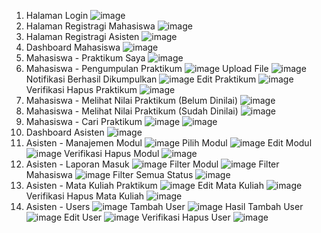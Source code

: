 1. Halaman Login
![image](https://github.com/user-attachments/assets/9bd3ef5e-236f-4508-9562-470162e2f11a)
2. Halaman Registragi Mahasiswa
![image](https://github.com/user-attachments/assets/e92dc205-683d-438a-955c-9739d4e026d6)
3. Halaman Registragi Asisten
![image](https://github.com/user-attachments/assets/fa076e1e-63b6-4664-a470-776a35ffbc01)
4. Dashboard Mahasiswa
![image](https://github.com/user-attachments/assets/e59b6ccf-3763-4e77-bc32-1cfbcc9d8cfb)
5. Mahasiswa - Praktikum Saya
![image](https://github.com/user-attachments/assets/0ec9b1e5-eabe-412b-afc3-7d080548e76f)
6. Mahasiswa - Pengumpulan Praktikum 
![image](https://github.com/user-attachments/assets/8f5d4e49-04dc-4601-9a90-187ae51727f6)
Upload File
![image](https://github.com/user-attachments/assets/633ecd25-7fcb-4acf-88e2-af0b74128de5)
Notifikasi Berhasil Dikumpulkan
![image](https://github.com/user-attachments/assets/7f09ac1e-1a2b-43d9-80c8-4a3224168ccf)
Edit Praktikum
![image](https://github.com/user-attachments/assets/36748945-f4c5-485a-b0f9-7680d7d6f99f)
Verifikasi Hapus Praktikum
![image](https://github.com/user-attachments/assets/01d8c95b-733c-4d78-8c35-b8941c5f9dc3)
7. Mahasiswa - Melihat Nilai Praktikum (Belum Dinilai)
![image](https://github.com/user-attachments/assets/f3f911d5-3bbe-437f-974f-58a7751ec2a2)
8. Mahasiswa - Melihat Nilai Praktikum (Sudah Dinilai)
![image](https://github.com/user-attachments/assets/b5fe6b5e-18a4-45e9-9bc5-193a88e90ba6)
9. Mahasiswa - Cari Praktikum
![image](https://github.com/user-attachments/assets/4abdd5c0-6570-4c1b-aea1-bb138431102c)
![image](https://github.com/user-attachments/assets/e0fda71b-90ea-416c-bfb8-53dc10a022e1)  
10. Dashboard Asisten
![image](https://github.com/user-attachments/assets/44238299-3ec4-424e-bb09-ee5c4111f147)
11. Asisten - Manajemen Modul
![image](https://github.com/user-attachments/assets/85339846-2686-43d8-982c-3f6969282fd9)
Pilih Modul
![image](https://github.com/user-attachments/assets/aeab3890-fc27-4917-b73c-4339e04853eb)
Edit Modul
![image](https://github.com/user-attachments/assets/27a51a66-8311-4ff4-ae72-ebc567e4e7f5)
Verifikasi Hapus Modul
![image](https://github.com/user-attachments/assets/cea9b650-e5a1-4ae5-9e84-b17b97e88a8d)
12. Asisten - Laporan Masuk
![image](https://github.com/user-attachments/assets/71a6b19e-4922-43d1-b3c7-345e8f9ba3a2)
Filter Modul
![image](https://github.com/user-attachments/assets/71908500-4d72-466d-ad53-789100fb2bb7)
Filter Mahasiswa
![image](https://github.com/user-attachments/assets/6ca74fd5-bb2f-4bf0-95b4-69bb8264efd9)
Filter Semua Status
![image](https://github.com/user-attachments/assets/7fe0c003-6910-4f54-92b1-027e9c5e09d7)
12. Asisten - Mata Kuliah Praktikum
![image](https://github.com/user-attachments/assets/0dd750e6-afe4-4c16-966d-5e7378b1b0d3)
Edit Mata Kuliah
![image](https://github.com/user-attachments/assets/e151533c-c082-44cd-804e-9184e4160a1f)
Verifikasi Hapus Mata Kuliah
![image](https://github.com/user-attachments/assets/f048ddfd-fc56-44b7-afec-5440563c630c)
13. Asisten - Users
![image](https://github.com/user-attachments/assets/6808e610-06a1-4cce-95d3-59f292903c16)
Tambah User
![image](https://github.com/user-attachments/assets/1d2a50b7-2102-4d17-b966-fb73ef221db0)
Hasil Tambah User
![image](https://github.com/user-attachments/assets/cc1ebddc-aa49-4725-854a-5d73e37a25c3)
Edit User
![image](https://github.com/user-attachments/assets/02c5879a-bf2e-4a88-aed9-5650792c41cc)
Verifikasi Hapus User
![image](https://github.com/user-attachments/assets/bbabf02e-a031-4155-a14e-fe3a90ef70a7)
